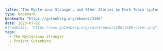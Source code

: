 ```yaml
---
title: "The Mysterious Stranger, and Other Stories by Mark Twain (gutenberg.org)"
type: bookmark
bookmark: "https://gutenberg.org/ebooks/3186"
date: 2023-07-02
#thumbnail: "https://www.gutenberg.org/cache/epub/3186/3186-cover.png"
tags:
  - The Mysterious Stranger
  - Project Gutenberg
---
```

